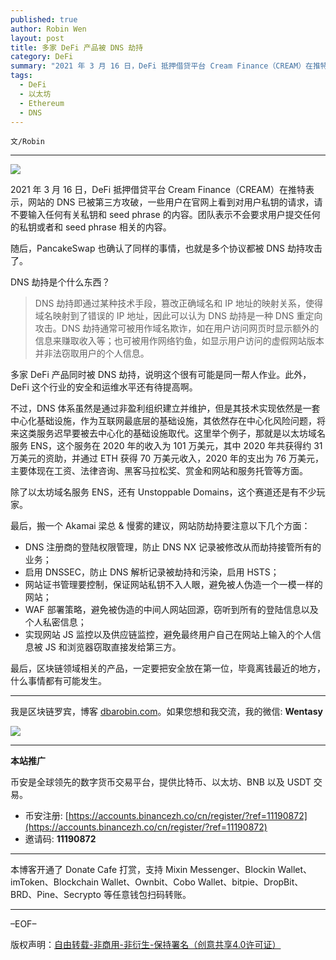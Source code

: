 ```yaml
---
published: true
author: Robin Wen
layout: post
title: 多家 DeFi 产品被 DNS 劫持
category: DeFi
summary: "2021 年 3 月 16 日，DeFi 抵押借贷平台 Cream Finance（CREAM）在推特表示，网站的 DNS 已被第三方攻破，一些用户在官网上看到对用户私钥的请求，请不要输入任何有关私钥和 seed phrase 的内容。团队表示不会要求用户提交任何的私钥或者和 seed phrase 相关的内容。DNS 劫持即通过某种技术手段，篡改正确域名和 IP 地址的映射关系，使得域名映射到了错误的 IP 地址，因此可以认为 DNS 劫持是一种 DNS 重定向攻击。DNS 劫持通常可被用作域名欺诈，如在用户访问网页时显示额外的信息来赚取收入等；也可被用作网络钓鱼，如显示用户访问的虚假网站版本并非法窃取用户的个人信息。最后，区块链领域相关的产品，一定要把安全放在第一位，毕竟离钱最近的地方，什么事情都有可能发生。"
tags:
  - DeFi
  - 以太坊
  - Ethereum
  - DNS
---
```


`文/Robin`

***

![](https://cdn.dbarobin.com/6uocr9s.png)

2021 年 3 月 16 日，DeFi 抵押借贷平台 Cream Finance（CREAM）在推特表示，网站的 DNS 已被第三方攻破，一些用户在官网上看到对用户私钥的请求，请不要输入任何有关私钥和 seed phrase 的内容。团队表示不会要求用户提交任何的私钥或者和 seed phrase 相关的内容。

随后，PancakeSwap 也确认了同样的事情，也就是多个协议都被 DNS 劫持攻击了。

DNS 劫持是个什么东西？

> DNS 劫持即通过某种技术手段，篡改正确域名和 IP 地址的映射关系，使得域名映射到了错误的 IP 地址，因此可以认为 DNS 劫持是一种 DNS 重定向攻击。DNS 劫持通常可被用作域名欺诈，如在用户访问网页时显示额外的信息来赚取收入等；也可被用作网络钓鱼，如显示用户访问的虚假网站版本并非法窃取用户的个人信息。

多家 DeFi 产品同时被 DNS 劫持，说明这个很有可能是同一帮人作业。此外，DeFi 这个行业的安全和运维水平还有待提高啊。

不过，DNS 体系虽然是通过非盈利组织建立并维护，但是其技术实现依然是一套中心化基础设施，作为互联网最底层的基础设施，其依然存在中心化风险问题，将来这类服务迟早要被去中心化的基础设施取代。这里举个例子，那就是以太坊域名服务 ENS，这个服务在 2020 年的收入为 101 万美元，其中 2020 年共获得约 31 万美元的资助，并通过 ETH 获得 70 万美元收入，2020 年的支出为 76 万美元，主要体现在工资、法律咨询、黑客马拉松奖、赏金和网站和服务托管等方面。

除了以太坊域名服务 ENS，还有 Unstoppable Domains，这个赛道还是有不少玩家。

最后，搬一个 Akamai 梁总 & 慢雾的建议，网站防劫持要注意以下几个方面：

* DNS 注册商的登陆权限管理，防止 DNS NX 记录被修改从而劫持接管所有的业务；
* 启用 DNSSEC，防止 DNS 解析记录被劫持和污染，启用 HSTS；
* 网站证书管理要控制，保证网站私钥不入人眼，避免被人伪造一个一模一样的网站；
* WAF 部署策略，避免被伪造的中间人网站回源，窃听到所有的登陆信息以及个人私密信息；
* 实现网站 JS 监控以及供应链监控，避免最终用户自己在网站上输入的个人信息被 JS 和浏览器窃取直接发给第三方。

最后，区块链领域相关的产品，一定要把安全放在第一位，毕竟离钱最近的地方，什么事情都有可能发生。

***

我是区块链罗宾，博客 [dbarobin.com](https://dbarobin.com/)。如果您想和我交流，我的微信: **Wentasy**

![](https://cdn.dbarobin.com/v4yywe2.png)

***

**本站推广**

币安是全球领先的数字货币交易平台，提供比特币、以太坊、BNB 以及 USDT 交易。

* 币安注册: [https://accounts.binancezh.co/cn/register/?ref=11190872](https://accounts.binancezh.co/cn/register/?ref=11190872)
* 邀请码: **11190872**

***

本博客开通了 Donate Cafe 打赏，支持 Mixin Messenger、Blockin Wallet、imToken、Blockchain Wallet、Ownbit、Cobo Wallet、bitpie、DropBit、BRD、Pine、Secrypto 等任意钱包扫码转账。

<center>
    <div class="--donate-button"
         data-button-id="f8b9df0d-af9a-460d-8258-d3f435445075"
    ></div>
</center>

***

–EOF–

版权声明：[自由转载-非商用-非衍生-保持署名（创意共享4.0许可证）](http://creativecommons.org/licenses/by-nc-nd/4.0/deed.zh)